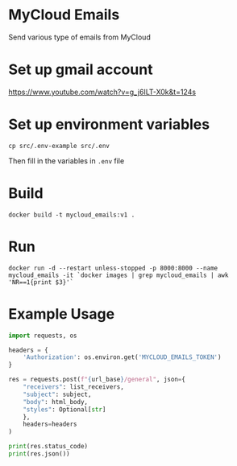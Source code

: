 # MyCloud Emails

Send various type of emails from MyCloud

# Set up gmail account

https://www.youtube.com/watch?v=g_j6ILT-X0k&t=124s

# Set up environment variables

```shell
cp src/.env-example src/.env
```

Then fill in the variables in `.env` file

# Build

```shell
docker build -t mycloud_emails:v1 .
```

# Run

```shell
docker run -d --restart unless-stopped -p 8000:8000 --name mycloud_emails -it `docker images | grep mycloud_emails | awk 'NR==1{print $3}'`
```

# Example Usage

```python
import requests, os

headers = {
	'Authorization': os.environ.get('MYCLOUD_EMAILS_TOKEN')
}

res = requests.post(f"{url_base}/general", json={
	"receivers": list_receivers,
	"subject": subject,
	"body": html_body,
	"styles": Optional[str]
	},
	headers=headers
)

print(res.status_code)
print(res.json())
```
